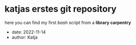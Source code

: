 # katjas erstes git repository
here you can find my first *bash script* from a **library carpentry**
- date: 2022-11-14
- author: Katja 
